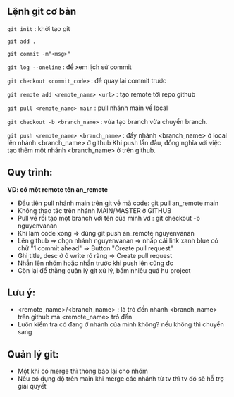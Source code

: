 ## Lệnh git cơ bản

`git init` : khởi tạo git

`git add .`

`git commit -m"<msg>"`

`git log --oneline` : để xem lịch sử commit

`git checkout <commit_code>` : để quay lại commit trước

`git remote add <remote_name> <url>` : tạo remote tới repo github

`git pull <remote_name> main` : pull nhánh main về local

`git checkout -b <branch_name>` : vừa tạo branch vừa chuyển branch.



`git push <remote_name> <branch_name>` : 
	đẩy nhánh <branch_name> ở local lên nhánh <branch_name> ở github
	Khi push lần đầu, đồng nghĩa với việc tạo thêm một nhánh <branch_name> ở trên github.


## Quy trình: 
**VD: có một remote tên an_remote**
- Đầu tiên pull nhánh main trên git về mà code: git pull an_remote main
- Không thao tác trên nhánh MAIN/MASTER ở GITHUB
- Pull về rồi tạo một branch với tên của mình vd : git checkout -b nguyenvanan
- Khi làm code xong => dùng git push an_remote nguyenvanan
- Lên github => chọn nhánh nguyenvanan => nhấp cái link xanh blue có chữ "1 commit ahead" => Button "Create pull request"
- Ghi title, desc ở ô write rõ ràng => Create pull request
- Nhắn lên nhóm hoặc nhắn trước khi push lên cũng đc
- Còn lại để thằng quản lý git xử lý, bấm nhiều quá hư project

## Lưu ý:
- <remote_name>/<branch_name> : là trỏ đến nhánh <branch_name> trên github mà <remote_name> trỏ đến
- Luôn kiểm tra có đang ở nhánh của mình không? nếu không thì chuyển sang

## Quản lý git:
- Một khi có merge thì thông báo lại cho nhóm
- Nếu có đụng độ trên main khi merge các nhánh từ tv thì tv đó sẽ hỗ trợ giải quyết
